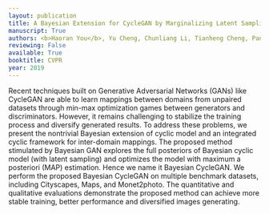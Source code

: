 ```yaml
---
layout: publication
title: A Bayesian Extension for CycleGAN by Marginalizing Latent Sampling
manuscript: True
authors: <b>Haoran You</b>, Yu Cheng, Chunliang Li, Tianheng Cheng, Pan Zhou
reviewing: False
available: True
booktitle: CVPR
year: 2019
---
```

Recent techniques built on Generative Adversarial Networks (GANs) like CycleGAN are able to learn mappings between domains from unpaired datasets through min-max optimization games between generators and discriminators. However, it remains challenging to stabilize the training process and diversify generated results.
To address these problems, we present the nontrivial Bayesian extension of cyclic model and an integrated cyclic framework for inter-domain mappings. The proposed method stimulated by Bayesian GAN explores the full posteriors of Bayesian cyclic model (with latent sampling) and optimizes the model with maximum a posteriori (MAP) estimation. Hence we name it Bayesian CycleGAN. We perform the proposed Bayesian CycleGAN on multiple benchmark datasets, including Cityscapes, Maps, and Monet2photo. The
quantitative and qualitative evaluations demonstrate the proposed method can achieve more stable training, better
performance and diversified images generating.